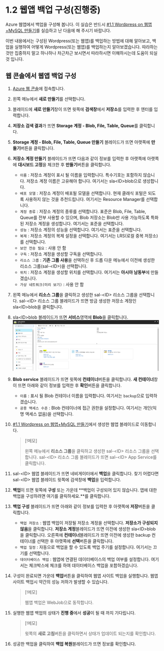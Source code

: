 # 1.2 웹앱 백업 구성(진행중)
Azure 웹앱에서 백업을 구성해 봅니다. 이 실습은 반드시 [#1.1 Wordpress on 웹앱+MySQL 만들기](https://github.com/krazure/hands-on-lab/blob/master/SAL%201711%20Azure%20%EC%9B%B9%EC%95%B1%EA%B3%BC%20%EB%84%A4%ED%8A%B8%EC%9B%8C%ED%81%AC%20%EB%94%94%EC%9E%90%EC%9D%B8%2C%20%EA%B7%B8%EB%A6%AC%EA%B3%A0%20%EB%A6%AC%EB%88%85%EC%8A%A4/1.1%20Wordpress%20on%20%EC%9B%B9%EC%95%B1%2BMySQL%20%EB%A7%8C%EB%93%A4%EA%B8%B0.md)를 실습하고 난 다음에 해 주시기 바랍니다.

이번 내용에서는 구성된 Wordpress(또는 웹앱)를 백업하는 방법에 대해 알아보고, 백업을 실행하여 어떻게 Wordpress(또는 웹앱)를 백업하는지 알아보겠습니다. 따라하는 것만 집중하지 말고 하나하나 차근차근 보시면서 따라하시면 이해하시는데 도움이 되실 것 입니다.

## 웹 콘솔에서 웹앱 백업 구성
1. [Azure 웹 콘솔](https://portal.azure.com)에 접속합니다.

2. 왼쪽 메뉴에서 **새로 만들기**를 선택합니다.

3. 블레이드에 **새로 만들기**창이 뜨면 윗쪽에 **검색창**에서 **저장소**를 입력한 후 엔터를 입력합니다.

4. **저장소 검색 결과**가 뜨면 **Storage 계정 - Blob, File, Table, Queue**를 클릭합니다.

5. **Storage 계정 - Blob, File, Table, Queue 만들기** 블레이드가 뜨면 아랫쪽에 **만들기**버튼을 클릭합니다.

6. **저장소 계정 만들기** 블레이드가 뜨면 다음과 같이 정보를 입력한 후 아랫쪽에 아랫쪽에 **대시보드 고정**을 체크한 후 **만들기**버튼을 클릭합니다.
    - `이름` : 저장소 계정이 표시 될 이름을 입력합니다. 특수기호는 포함하지 않습니다. 저장소 계정 이름은 고유해야 합니다. 여기서는 sla&lt;ID&gt;blob으로 생성합니다.
    - `배포 모델` : 저장소 계정이 배포될 모델을 선택합니다. 현재 클래식 포털은 되도록 사용하지 않는 것을 추천드립니다. 여기서는 Resource Manager를 선택합니다.
    - `계정 종류` : 저장소 계정의 종류를 선택합니다. 표준은 Blob, File, Table, Queue를 전부 사용할 수 있으며, Blob 저장소는 Blob만 사용 가능하도록 특화된 저장소 계정을 생성합니다. 여기서는 표준을 선택합니다.
    - `성능` : 저장소 계정의 성능을 선택합니다. 여기서는 표준을 선택합니다.
    - `복제` : 저장소 계정의 복제 설정을 선택합니다. 여기서는 LRS(로컬 중복 저장소)를 선택합니다.
    - `보안 전송 필요` : 사용 안 함
    - `구독` : 저장소 계정을 생성할 구독을 선택합니다.
    - `리소스 그룹` : **기존 그룹 사용**을 선택하신 후 드롭 다운 메뉴에서 이전에 생성한 리소스 그룹(sal-&lt;ID&gt;)을 선택합니다.
    - `위치` : 저장소 계정을 생성할 위치를 선택합니다. 여기서는 **아시아 남동부**에 만들겠습니다.
    - `가상 네트워크(미리 보기)` : 사용 안 함

7. 왼쪽 메뉴에서 **리소스 그룹**을 클릭하고 생성한 sal-&lt;ID&gt; 리소스 그룹을 선택합니다. sal-&lt;ID&gt; 리소스 그룹 블레이드가 뜨면 방금 생성한 저장소 계정인 sla&lt;ID&gt;blob을 클릭합니다.

8. sla&lt;ID&gt;blob 블레이드가 뜨면 **서비스**영역에 **Blob**을 클릭합니다.
![Blob 스크린샷](./image/1.2_blob_8.PNG)

9. **Blob service** 블레이드가 뜨면 윗쪽에 **컨테이너**버튼을 클릭합니다. **새 컨테이너**창이 뜨면 아래와 같이 정보를 입력한 후 **확인**버튼을 클릭합니다.
    - `이름` : 표시 될 Blob 컨테이너 이름을 입력합니다. 여기서는 `backup`으로 입력하겠습니다.
    - `공용 액세스 수준` : Blob 컨테이너에 접근 권한을 설정합니다. 여기서는 개인(익명 액세스 없음)을 선택합니다.

10. [#1.1 Wordpress on 웹앱+MySQL 만들기](https://github.com/krazure/hands-on-lab/blob/master/SAL%201711%20Azure%20%EC%9B%B9%EC%95%B1%EA%B3%BC%20%EB%84%A4%ED%8A%B8%EC%9B%8C%ED%81%AC%20%EB%94%94%EC%9E%90%EC%9D%B8%2C%20%EA%B7%B8%EB%A6%AC%EA%B3%A0%20%EB%A6%AC%EB%88%85%EC%8A%A4/1.1%20Wordpress%20on%20%EC%9B%B9%EC%95%B1%2BMySQL%20%EB%A7%8C%EB%93%A4%EA%B8%B0.md)에서 생성한 웹앱 블레이드로 이동합니다.
    > [!메모]
    >
    > 왼쪽 메뉴에서 **리소스 그룹**을 클릭하고 생성한 sal-&lt;ID&gt; 리소스 그룹을 선택합니다. sal-&lt;ID&gt; 리소스 그룹 블레이드가 뜨면 sal-&lt;ID&gt; App Service를 클릭합니다.

11. sal-&lt;ID&gt; 웹앱 블레이드가 뜨면 네비게이터에서 **백업**을 클릭합니다. 찾기 어렵다면 sal-&lt;ID&gt; 웹앱 블레이드 윗쪽에 검색창에 **백업**을 입력합니다.

12. **백업**이 뜨면 윗쪽에 **구성** 또는 가운데 **백업이 구성되어 있지 않습니다. 앱에 대한 백업을 구성하려면 여기를 클릭하세요.**를 클릭합니다.

13. **백업 구성** 블레이드가 뜨면 아래와 같이 정보를 입력한 후 아랫쪽에 **저장**버튼을 클릭합니다.
    - `백업 저장소` : 웹앱 백업이 저장될 저장소 계정을 선택합니다. **저장소가 구성되지 않음**을 클릭합니다. **저장소 계정**블레이드가 뜨면 이전에 생성한 sla&lt;ID&gt;blob을 클릭합니다. 오른쪽에 **컨테이너**블레이드가 뜨면 이전에 생성한 backup 컨테이너를 선택한 후 아랫쪽에 **선택**버튼을 클릭합니다.
    - `백업 일정` : 자동으로 백업을 할 수 있도록 백업 주기를 설정합니다. 여기서는 끄기를 선택합니다.
    - `데이터베이스 백업` : 웹앱에 연결된 데이터베이스의 백업 여부를 설정합니다. 여기서는 체크박스에 체크를 하여 데이터베이스 백업을 포함하겠습니다.

14. 구성이 완료되면 가운데 **백업**버튼을 클릭하여 웹앱 사이트 백업을 실행합니다. 웹앱 사이트 백업시 약간의 성능 저하가 발생할 수 있습니다.
    > [!메모]
    >
    > 웹앱 백업은 WebJob으로 동작합니다.

15. 실행한 웹앱 백업의 상태가 **진행 중**에서 **성공**이 될 때 까지 기다립니다.
    > [!메모]
    >
    > 윗쪽의 **새로 고침**버튼을 클릭하면서 상태가 업데이트 되는지를 확인합니다.

16. 성공한 백업을 클릭하여 **백업 복원**블레이드가 뜨면 정보를 확인합니다.